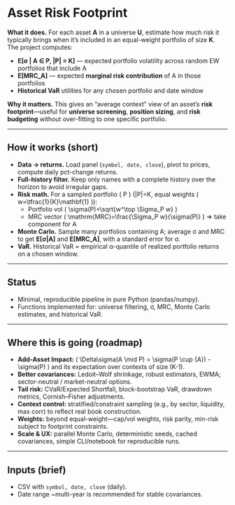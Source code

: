 # Asset Risk Footprint

**What it does.** For each asset **A** in a universe **U**, estimate how much risk it typically brings when it’s included in an equal-weight portfolio of size **K**. The project computes:

- **E[σ | A ∈ P, |P| = K]** — expected portfolio volatility across random EW portfolios that include A  
- **E[MRC_A]** — expected **marginal risk contribution** of A in those portfolios  
- **Historical VaR** utilities for any chosen portfolio and date window

**Why it matters.** This gives an “average context” view of an asset’s **risk footprint**—useful for **universe screening**, **position sizing**, and **risk budgeting** without over-fitting to one specific portfolio.

---

## How it works (short)
- **Data → returns.** Load panel (`symbol, date, close`), pivot to prices, compute daily pct-change returns.  
- **Full-history filter.** Keep only names with a complete history over the horizon to avoid irregular gaps.  
- **Risk math.** For a sampled portfolio \( P \) (|P|=K, equal weights \( w=\tfrac{1}{K}\mathbf{1} \)):  
  - Portfolio vol \( \sigma(P)=\sqrt{w^\top \Sigma_P w} \)  
  - MRC vector \( \mathrm{MRC}=\frac{\Sigma_P w}{\sigma(P)} \) ⇒ take component for A  
- **Monte Carlo.** Sample many portfolios containing A; average σ and MRC to get **E[σ|A]** and **E[MRC_A]**, with a standard error for σ.  
- **VaR.** Historical VaR = empirical α-quantile of realized portfolio returns on a chosen window.

  
---

## Status
- Minimal, reproducible pipeline in pure Python (pandas/numpy).  
- Functions implemented for: universe filtering, σ, MRC, Monte Carlo estimates, and historical VaR.  

---

## Where this is going (roadmap)
- **Add-Asset Impact:** \( \Delta\sigma(A \mid P) = \sigma(P \cup \{A\}) - \sigma(P) \) and its expectation over contexts of size \(K-1\).  
- **Better covariances:** Ledoit–Wolf shrinkage, robust estimators, EWMA; sector-neutral / market-neutral options.  
- **Tail risk:** CVaR/Expected Shortfall, block-bootstrap VaR, drawdown metrics, Cornish–Fisher adjustments.  
- **Context control:** stratified/constraint sampling (e.g., by sector, liquidity, max corr) to reflect real book construction.  
- **Weights:** beyond equal-weight—cap/vol weights, risk parity, min-risk subject to footprint constraints.  
- **Scale & UX:** parallel Monte Carlo, deterministic seeds, cached covariances, simple CLI/notebook for reproducible runs.  

---

## Inputs (brief)
- CSV with `symbol, date, close` (daily).  
- Date range ~multi-year is recommended for stable covariances.
